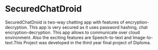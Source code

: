# SecuredChatDroid
SecuredChatDroid is two-way chatting app with features of encryption-decryption. This app is very secured as it uses password hashing, chat encryption-decryption. This app allows to communicate over cloud environment. Also the exciting features are Speech-to-text and Image-to-text.This Project was developed in the third year final project of Diploma.

